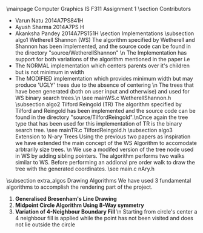 \mainpage Computer Graphics IS F311 Assignment 1 
\section Contributors
 *  Varun Natu 2014A7PS841H
 *  Ayush Sharma 2014A7PS   H
 *  Akanksha Pandey 2014A7PS151H
\section Implementations
\subsection algo1 Wetherell Shannon (WS) 
The algorithm specified by Wetherell and Shannon has been implemented, and the source code can be found in the directory "source/WetherellShannon" \n The Implementation has support for both variations of the algorithm mentioned in the paper i.e 
* The NORMAL implementation which centers parents over it's children but is not minimum in width
* The MODIFIED implementation which provides minimum width but may produce 'UGLY' trees due to the absence of centering 
\n The trees that have been generated (both on user input and otherwise) and used for WS binary search trees.\n
\see mainWS.c WetherellShannon.h
\subsection algo2 Tilford Reingold (TR)
The algorithm specified by Tilford and Reingold has been implemented and the source code can be found in the directory "source/TilfordReingold".\nOnce again the tree type that has been used for this implementation of TR is the binary search tree.
\see mainTR.c TilfordReingold.h
\subsection algo3 Extension to N-ary Trees
Using the previous two papers as inspiration we have extended the main concept of the WS Algorithm to accomodate arbtrarily size trees.
\n We use a modifed version of the tree node used in WS by adding sibling pointers. The algorithm performs two walks similar to WS. Before performing an addional pre order walk to draw  the tree with the generated coordinates.
\see main.c nAry.h

\subsection extra_algos Drawing Algorithms 
We have used 3 fundamental algorithms to accomplish the rendering part of the project.
1. <b> Generalised Bresenham's Line Drawing </b> 
2. <b> Midpoint Circle Algorithm Using 8-Way symmetry </b>
3. <b> Variation of 4-Neighbour Boundary Fill </b> \n Starting from circle's center a 4 neighbour fill is applied while the point has not been visited and does not lie outside the circle
